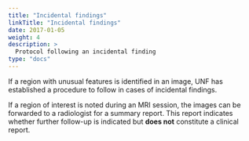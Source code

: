 ```yaml
---
title: "Incidental findings"
linkTitle: "Incidental findings"
date: 2017-01-05
weight: 4
description: >
  Protocol following an incidental finding
type: "docs"
---
```


If a region with unusual features is identified in an image, UNF has established a procedure to follow in cases of incidental findings.

If a region of interest is noted during an MRI session, the images can be forwarded to a radiologist for a summary report. This report indicates whether further follow-up is indicated but **does not** constitute a clinical report.

